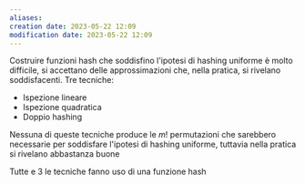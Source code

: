 ```yaml
---
aliases: 
creation date: 2023-05-22 12:09
modification date: 2023-05-22 12:09
---
```


Costruire funzioni hash che soddisfino l'ipotesi di hashing uniforme è molto difficile, si accettano delle approssimazioni che, nella pratica, si rivelano soddisfacenti. Tre tecniche:
- Ispezione lineare
- Ispezione quadratica
- Doppio hashing

Nessuna di queste tecniche produce le $m!$ permutazioni che sarebbero necessarie per soddisfare l'ipotesi di hashing uniforme, tuttavia nella pratica si rivelano abbastanza buone

Tutte e 3 le tecniche fanno uso di una funzione hash 